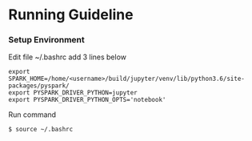 # Running Guideline

### Setup Environment

Edit file ~/.bashrc add 3 lines below

```
export SPARK_HOME=/home/<username>/build/jupyter/venv/lib/python3.6/site-packages/pyspark/
export PYSPARK_DRIVER_PYTHON=jupyter
export PYSPARK_DRIVER_PYTHON_OPTS='notebook'
```

Run command
```
$ source ~/.bashrc
```